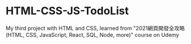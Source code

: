 # HTML-CSS-JS-TodoList
My third project with HTML and CSS, learned from "2021網頁開發全攻略(HTML, CSS, JavaScript, React, SQL, Node, more)" course on Udemy
